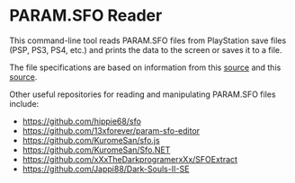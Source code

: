 # PARAM.SFO Reader

This command-line tool reads PARAM.SFO files from PlayStation save files (PSP, PS3, PS4, etc.) and prints the data to the screen or saves it to a file.

The file specifications are based on information from this [source](https://psdevwiki.com/ps3/PARAM.SFO) and this [source](https://psdevwiki.com/ps4/Param.sfo).

Other useful repositories for reading and manipulating PARAM.SFO files include:
- https://github.com/hippie68/sfo
- https://github.com/13xforever/param-sfo-editor
- https://github.com/KuromeSan/sfo.js
- https://github.com/KuromeSan/Sfo.NET
- https://github.com/xXxTheDarkprogramerxXx/SFOExtract
- https://github.com/Jappi88/Dark-Souls-II-SE
